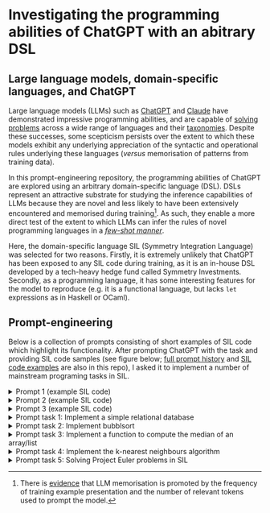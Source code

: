 # Investigating the programming abilities of ChatGPT with an abitrary DSL

## Large language models, domain-specific languages, and ChatGPT

Large language models (LLMs) such as [ChatGPT](https://openai.com/blog/chatgpt/) and [Claude](https://scale.com/blog/chatgpt-vs-claude) have demonstrated impressive programming abilities, and are capable of [solving problems](https://github.com/mccaffary/ChatGPT-Project-Euler) across a wide range of languages and their [taxonomies](https://github.com/mccaffary/ChatGPT-Domain-Specific-Language/blob/main/images/programming_language_expressiveness.png). Despite these successes, some scepticism persists over the extent to which these models exhibit any underlying appreciation of the syntactic and operational rules underlying these languages (*versus* memorisation of patterns from training data).

In this prompt-engineering repository, the programming abilities of ChatGPT are explored using an arbitrary domain-specific language (DSL). DSLs represent an attractive substrate for studying the inference capabilities of LLMs because they are novel and less likely to have been extensively encountered and memorised during training[^1]. As such, they enable a more direct test of the extent to which LLMs can infer the rules of novel programming languages in a [*few-shot manner*](https://arxiv.org/abs/2005.14165).

Here, the domain-specific language SIL (Symmetry Integration Language) was selected for two reasons. Firstly, it is extremely unlikely that ChatGPT has been exposed to any SIL code during training, as it is an in-house DSL developed by a tech-heavy hedge fund called Symmetry Investments. Secondly, as a programming language, it has some interesting features for the model to reproduce (e.g. it is a functional language, but lacks `let` expressions as in Haskell or OCaml).

[^1]: There is [evidence](https://arxiv.org/abs/2202.07646) that LLM memorisation is promoted by the frequency of training example presentation and the number of relevant tokens used to prompt the model.

## Prompt-engineering

Below is a collection of prompts consisting of short examples of SIL code which highlight its functionality. After prompting ChatGPT with the task and providing SIL code samples (see figure below; [full prompt history](https://github.com/mccaffary/ChatGPT-Domain-Specific-Language/blob/main/prompt_library/full_prompt_history.txt) and [SIL code examples](https://github.com/mccaffary/ChatGPT-Domain-Specific-Language/tree/main/images/prompts_) are also in this repo), I asked it to implement a number of mainstream programing tasks in SIL.

<details>
<summary>Prompt 1 (example SIL code)</summary>
<br>

- Many ways of doing this; for first product itertion, can use simply similarity metric for company information
  
- Collaborative filtering is a good first-pass for this, and an influential recent [paper](https://arxiv.org/abs/1802.05814) shows that VAEs (which I use in my modelling) outperform classic approaches at collaborative filtering (see notebook)

- Ultimately, could leverage word embeddings/ word-to-vec models, such as those used in my [research](https://snap.stanford.edu/node2vec/)
  
</details>

<details>
<summary>Prompt 2 (example SIL code)</summary>
<br>

```ruby
require 'redcarpet'
markdown = Redcarpet.new("Hello World!")
puts markdown.to_html
```
  
</details>

<details>
<summary>Prompt 3 (example SIL code)</summary>
<br>

- Many ways of doing this; for first product itertion, can use simply similarity metric for company information
  
- Collaborative filtering is a good first-pass for this, and an influential recent [paper](https://arxiv.org/abs/1802.05814) shows that VAEs (which I use in my modelling) outperform classic approaches at collaborative filtering (see notebook)

- Ultimately, could leverage word embeddings/ word-to-vec models, such as those used in my [research](https://snap.stanford.edu/node2vec/)
  
</details>

<details>
<summary>Prompt task 1: Implement a simple relational database</summary>
<br>
  
As a first exercise, I asked the model to implement a very simple relational database in SIL, with basic functionalities such as comparing and printing the difference between two data structure (note that `//` denotes commenting in SIL).

```d
// Here, ChatGPT was prompted to write a a very simple, schematic relational database in SIL
// This prompt proved too general, perhaps, and after requesting further information, I prompted the model to generate a simple, schematic database with functionalities such as "compare" and "diff" for two or more tables

users = [    {"id": 1, "name": "John Doe", "email": "johndoe@example.com"},    {"id": 2, "name": "Jane Smith", "email": "janesmith@example.com"},    {"id": 3, "name": "Bob Johnson", "email": "bobjohnson@example.com"},]

orders = [    {"id": 1, "user_id": 1, "product": "Widget", "quantity": 2, "price": 19.99},    {"id": 2, "user_id": 2, "product": "Gadget", "quantity": 1, "price": 29.99},    {"id": 3, "user_id": 3, "product": "Thingamajig", "quantity": 3, "price": 39.99},]

// Compare two tables
compareTables(table1, table2) => {
    table1 == table2
}

//Diff two tables
diffTables(table1, table2) => {
    table1.filter(i => !table2.includes(i))
}

print(compareTables(users, users)) // true
print(diffTables(users, orders)) // [{"id": 1, "name": "John Doe", "email": "johndoe@example.com"}]
```
  
</details>

<details>
<summary>Prompt task 2: Implement bubblsort</summary>
<br>

Implementing sorting algorithms is an archetypal software engineering interview question. Here, I asked ChatGPT to implement [bubblesort](https://en.wikipedia.org/wiki/Bubble_sort) (conceptually the most basic sorting algorithm) in SIL. Below is the response:

```haskell
bubbleSort(arr) => {
    for i in 1...len(arr) {
        for j in 1...len(arr) - i {
            if (arr[j] > arr[j+1]) {
                temp = arr[j]
                arr[j] = arr[j+1]
                arr[j+1] = temp
            }
        }
    }
    arr
}

arr = [4, 6, 1, 3, 5, 2]
print(bubbleSort(arr))
```
Although this script is, indeed, a working implementation of bubblesort, the model broadly ignores the *functional* aspects of SIL. For instance, this implementation of bubblesort using `for` loops instead of recursion.
  
</details>

<details>
<summary>Prompt task 3: Implement a function to compute the median of an array/list</summary>
<br>

```ruby
require 'redcarpet'
markdown = Redcarpet.new("Hello World!")
puts markdown.to_html
```
  
</details>

<details>
<summary>Prompt task 4: Implement the k-nearest neighbours algorithm</summary>
<br>

```ruby
require 'redcarpet'
markdown = Redcarpet.new("Hello World!")
puts markdown.to_html
```
  
</details>

<details>
<summary>Prompt task 5: Solving Project Euler problems in SIL</summary>
<br>

```ruby
require 'redcarpet'
markdown = Redcarpet.new("Hello World!")
puts markdown.to_html
```
  
</details>


